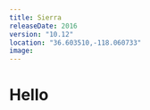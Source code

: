 ```yaml
---
title: Sierra
releaseDate: 2016
version: "10.12"
location: "36.603510,-118.060733"
image:
---
```


# Hello	